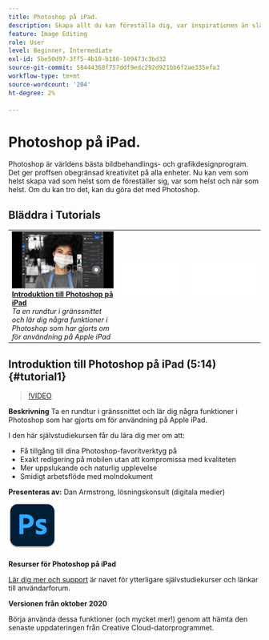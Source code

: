 ```yaml
---
title: Photoshop på iPad.
description: Skapa allt du kan föreställa dig, var inspirationen än slår till med Photoshop på iPad
feature: Image Editing
role: User
level: Beginner, Intermediate
exl-id: 5be50d97-3ff5-4b10-b186-109473c3bd32
source-git-commit: 58444368f757ddf9edc292d921bb6f2ae335efa3
workflow-type: tm+mt
source-wordcount: '204'
ht-degree: 2%

---
```


# Photoshop på iPad.

Photoshop är världens bästa bildbehandlings- och grafikdesignprogram. Det ger proffsen obegränsad kreativitet på alla enheter. Nu kan vem som helst skapa vad som helst som de föreställer sig, var som helst och när som helst. Om du kan tro det, kan du göra det med Photoshop.

## Bläddra i Tutorials

<table style="table-layout:fixed">
<tr>
 <td>
   <a href="photoshopipad.md#tutorial1">
      <img alt="Introduktion till Photoshop på iPad" src="../assets/PSiPad_thumbnail.jpg" />
   </a>
    <div>
   <a href="photoshopipad.md#tutorial1"><strong>Introduktion till Photoshop på iPad</strong></a>
    </div>
    <em>Ta en rundtur i gränssnittet och lär dig några funktioner i Photoshop som har gjorts om för användning på Apple iPad</em>
    <br>
  </td>
  <td>
    <img alt="Avgränsare" src="../assets/Whitespacer.png" />
    <div>
    <br>
  </td>
  <td>
    <img alt="Avgränsare" src="../assets/Whitespacer.png" />
    <div>
    <br>
  </td>
</tr>
</table>

## Introduktion till Photoshop på iPad (5:14) {#tutorial1}

>[!VIDEO](https://video.tv.adobe.com/v/326899?hidetitle=true)

**Beskrivning**
Ta en rundtur i gränssnittet och lär dig några funktioner i Photoshop som har gjorts om för användning på Apple iPad.

I den här självstudiekursen får du lära dig mer om att:
* Få tillgång till dina Photoshop-favoritverktyg på
* Exakt redigering på mobilen utan att kompromissa med kvaliteten
* Mer uppslukande och naturlig upplevelse
* Smidigt arbetsflöde med molndokument

**Presenteras av:**
Dan Armstrong, lösningskonsult (digitala medier)

![Photoshop på iPad-logotypen](../assets/ps_appicon_96.png)

**Resurser för Photoshop på iPad**

[Lär dig mer och support](https://helpx.adobe.com/support/photoshop.html) är navet för ytterligare självstudiekurser och länkar till användarforum.

**Versionen från oktober 2020**

Börja använda dessa funktioner (och mycket mer!) genom att hämta den senaste uppdateringen från Creative Cloud-datorprogrammet.
